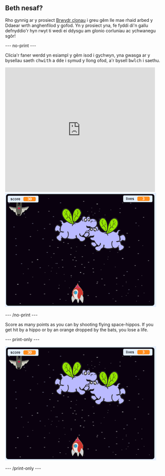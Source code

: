 ## Beth nesaf?

Rho gynnig ar y prosiect [Brwydr clonau](https://projects.raspberrypi.org/en/projects/clone-wars?utm_source=pathway&utm_medium=whatnext&utm_campaign=projects) i greu gêm lle mae rhaid arbed y Ddaear wrth anghenfilod y gofod. Yn y prosiect yna, fe fyddi di'n gallu defnyddio'r hyn rwyt ti wedi ei ddysgu am glonio corluniau ac ychwanegu sgôr!

\--- no-print \---

Clicia'r faner werdd yn esiampl y gêm isod i gychwyn, yna gwasga ar y bysellau saeth <kbd>chwith</kbd> a <kbd>dde</kbd> i symud y llong ofod, a'r bysell <kbd>bwlch</kbd> i saethu.

<div class="scratch-preview">
  <iframe allowtransparency="true" width="485" height="402" src="https://scratch.mit.edu/projects/embed/276887163/?autostart=false" frameborder="0" scrolling="no"></iframe>
  <img src="images/clone-showcase.png">
</div>

\--- /no-print \---

Score as many points as you can by shooting flying space-hippos. If you get hit by a hippo or by an orange dropped by the bats, you lose a life.

\--- print-only \---

![desc](images/clone-showcase.png)

\--- /print-only \---